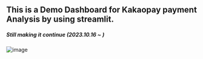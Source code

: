 ## This is a Demo Dashboard for Kakaopay payment Analysis by using streamlit.
##### Still making it continue (2023.10.16 ~ )

![image](https://github.com/cocoheart0128/Kakaopay-Analysis-Dashboard/assets/130530818/12fd16aa-553b-40f8-a4c4-164aad7c8bd8)
